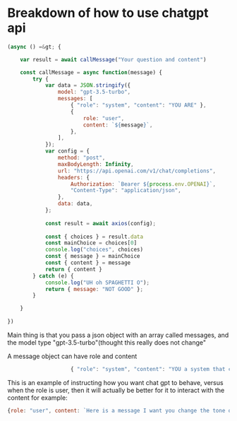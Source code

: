 # Breakdown of how to use chatgpt api


```javascript
(async () =&gt; {

    var result = await callMessage("Your question and content")

    const callMessage = async function(message) {
        try {
            var data = JSON.stringify({
                model: "gpt-3.5-turbo",
                messages: [
                    { "role": "system", "content": "YOU ARE" },
                    {
                        role: "user",
                        content: `${message}`,
                    },
                ],
            });
            var config = {
                method: "post",
                maxBodyLength: Infinity,
                url: "https://api.openai.com/v1/chat/completions",
                headers: {
                    Authorization: `Bearer ${process.env.OPENAI}`,
                    "Content-Type": "application/json",
                },
                data: data,
            };
    
            const result = await axios(config);
    
            const { choices } = result.data
            const mainChoice = choices[0]
            console.log("choices", choices)
            const { message } = mainChoice
            const { content } = message
            return { content }
        } catch (e) {
            console.log("UH oh SPAGHETTI O");
            return { message: "NOT GOOD" };
        }

    }
   
})
```

Main thing is that you pass a json object with an array called messages, and the model type "gpt-3.5-turbo"(thought this really does not change"

A message object can have role and content
```javascript
                    { "role": "system", "content": "YOU a system that changes the tone of messages" }
```

This is an example of instructing how you want chat gpt to behave, versus when the role is user, then it will actually be better for it to interact with the content for example:

```javascript
{role: "user", content: `Here is a message I want you change the tone of : 'I am struggling with waking up in the morning and going to work'`}
```





